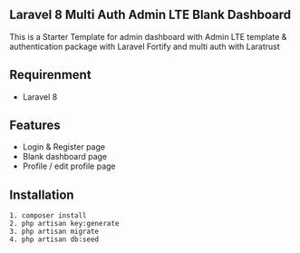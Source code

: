 ## Laravel 8 Multi Auth Admin LTE Blank Dashboard

This is a Starter Template for admin dashboard with Admin LTE template & authentication package with Laravel Fortify and multi auth with Laratrust 

## Requirenment
- Laravel 8

## Features
- Login & Register page
- Blank dashboard page
- Profile / edit profile page

## Installation
    1. composer install
    2. php artisan key:generate
    3. php artisan migrate
    4. php artisan db:seed
